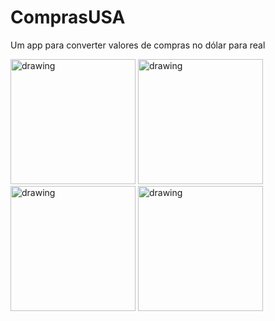 # ComprasUSA
Um app para converter valores de compras no dólar para real

<span>
  <img src="https://user-images.githubusercontent.com/56967435/213821327-d8075050-04a0-4997-b9e8-af690e3e1418.png" alt="drawing" width="200"/>
  <img src="https://user-images.githubusercontent.com/56967435/213821331-bb7acb54-78df-45c9-b03f-6eca96ea96ff.png" alt="drawing" width="200"/>
  <img src="https://user-images.githubusercontent.com/56967435/213821334-e3391661-f55a-4ded-99d5-f1ebf12b05c3.png" alt="drawing" width="200"/>
  <img src="https://user-images.githubusercontent.com/56967435/213821338-754d3e53-f8da-4964-9bdd-71120dc2b55c.png" alt="drawing" width="200"/>
</span>

  
